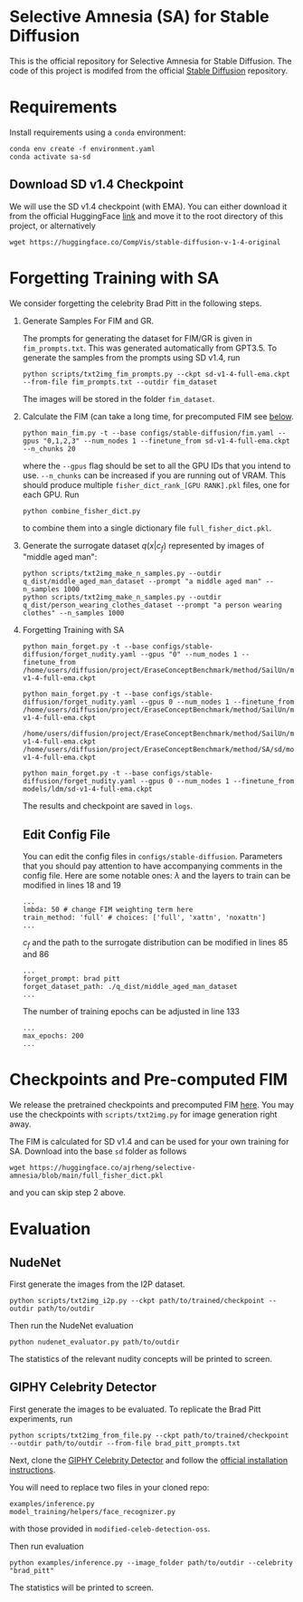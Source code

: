 # Selective Amnesia (SA) for Stable Diffusion
This is the official repository for Selective Amnesia for Stable Diffusion. The code of this project
is modifed from the official [Stable Diffusion](https://github.com/CompVis/stable-diffusion) repository.

# Requirements 
Install requirements using a `conda` environment:
```
conda env create -f environment.yaml
conda activate sa-sd
```

## Download SD v1.4 Checkpoint
We will use the SD v1.4 checkpoint (with EMA). You can either download it from the official HuggingFace [link](https://huggingface.co/CompVis/stable-diffusion-v-1-4-original) and move it to the root directory of this project, or alternatively
```
wget https://huggingface.co/CompVis/stable-diffusion-v-1-4-original
```

# Forgetting Training with SA
We consider forgetting the celebrity Brad Pitt in the following steps.

1. Generate Samples For FIM and GR.

    The prompts for generating the dataset for FIM/GR is given in `fim_prompts.txt`. This was generated automatically from GPT3.5. To generate the samples from the prompts using SD v1.4, run
    ```
    python scripts/txt2img_fim_prompts.py --ckpt sd-v1-4-full-ema.ckpt --from-file fim_prompts.txt --outdir fim_dataset
    ```
    The images will be stored in the folder `fim_dataset`.

2. Calculate the FIM (can take a long time, for precomputed FIM see [below](#checkpoints-and-pre-computed-fim).
    ```
    python main_fim.py -t --base configs/stable-diffusion/fim.yaml --gpus "0,1,2,3" --num_nodes 1 --finetune_from sd-v1-4-full-ema.ckpt --n_chunks 20
    ```
    where the `--gpus` flag should be set to all the GPU IDs that you intend to use. `--n_chunks` can be increased if you are running out of VRAM. This should produce multiple `fisher_dict_rank_[GPU RANK].pkl` files, one for each GPU. Run
    ```
    python combine_fisher_dict.py
    ```
    to combine them into a single dictionary file `full_fisher_dict.pkl`.

3. Generate the surrogate dataset $q(x|c_f)$ represented by images of "middle aged man":
    ```
    python scripts/txt2img_make_n_samples.py --outdir q_dist/middle_aged_man_dataset --prompt "a middle aged man" --n_samples 1000
    python scripts/txt2img_make_n_samples.py --outdir q_dist/person_wearing_clothes_dataset --prompt "a person wearing clothes" --n_samples 1000

    ```

4. Forgetting Training with SA
    ```
    python main_forget.py -t --base configs/stable-diffusion/forget_nudity.yaml --gpus "0" --num_nodes 1 --finetune_from /home/users/diffusion/project/EraseConceptBenchmark/method/SailUn/models/ldm/sd-v1-4-full-ema.ckpt

    python main_forget.py -t --base configs/stable-diffusion/forget_nudity.yaml --gpus 0 --num_nodes 1 --finetune_from /home/users/diffusion/project/EraseConceptBenchmark/method/SailUn/models/ldm/sd-v1-4-full-ema.ckpt

    /home/users/diffusion/project/EraseConceptBenchmark/method/SailUn/models/ldm/sd-v1-4-full-ema.ckpt
    /home/users/diffusion/project/EraseConceptBenchmark/method/SA/sd/models/ldm/sd-v1-4-full-ema.ckpt
    
    python main_forget.py -t --base configs/stable-diffusion/forget_nudity.yaml --gpus 0 --num_nodes 1 --finetune_from models/ldm/sd-v1-4-full-ema.ckpt
    ```
    The results and checkpoint are saved in `logs`.

    ## Edit Config File
    You can edit the config files in `configs/stable-diffusion`. Parameters that you should pay attention to have accompanying comments in the config file. Here are some notable ones:
    $\lambda$ and the layers to train can be modified in lines 18 and 19
    ```
    ...
    lmbda: 50 # change FIM weighting term here
    train_method: 'full' # choices: ['full', 'xattn', 'noxattn']
    ...
    ```
    $c_f$ and the path to the surrogate distribution can be modified in lines 85 and 86
    ```
    ...
    forget_prompt: brad pitt
    forget_dataset_path: ./q_dist/middle_aged_man_dataset
    ...
    ```
    The number of training epochs can be adjusted in line 133
    ```
    ...
    max_epochs: 200
    ...
    ```

# Checkpoints and Pre-computed FIM

We release the pretrained checkpoints and precomputed FIM [here](https://huggingface.co/ajrheng/selective-amnesia/tree/main). You may use the checkpoints with `scripts/txt2img.py` for image generation right away. 

The FIM is calculated for SD v1.4 and can be used for your own training for SA. Download into the base `sd` folder as follows
```
wget https://huggingface.co/ajrheng/selective-amnesia/blob/main/full_fisher_dict.pkl
```
and you can skip step 2 above. 

# Evaluation

## NudeNet 
First generate the images from the I2P dataset. 
```
python scripts/txt2img_i2p.py --ckpt path/to/trained/checkpoint --outdir path/to/outdir
```

Then run the NudeNet evaluation
```
python nudenet_evaluator.py path/to/outdir
```
The statistics of the relevant nudity concepts will be printed to screen.

## GIPHY Celebrity Detector
First generate the images to be evaluated. To replicate the Brad Pitt experiments, run
```
python scripts/txt2img_from_file.py --ckpt path/to/trained/checkpoint --outdir path/to/outdir --from-file brad_pitt_prompts.txt 
```

Next, clone the [GIPHY Celebrity Detector](https://github.com/Giphy/celeb-detection-oss) and follow the [official installation instructions](https://github.com/Giphy/celeb-detection-oss/tree/master/examples).

You will need to replace two files in your cloned repo:
```
examples/inference.py
model_training/helpers/face_recognizer.py
```
with those provided in `modified-celeb-detection-oss`. 

Then run evaluation
```
python examples/inference.py --image_folder path/to/outdir --celebrity "brad_pitt"
```
The statistics will be printed to screen.
